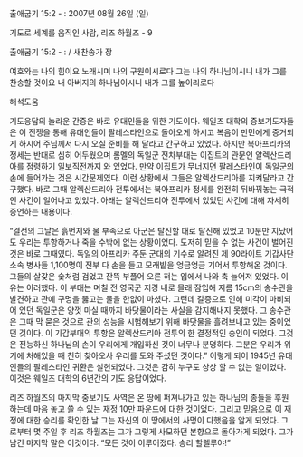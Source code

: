 출애굽기 15:2 - : 
2007년 08월 26일 (일)

기도로 세계를 움직인 사람, 리즈 하월즈 - 9



출애굽기 15:2 - : / 새찬송가  장


여호와는 나의 힘이요 노래시며 나의 구원이시로다 그는 나의 하나님이시니 내가 그를 찬송할 것이요 내 아버지의 하나님이시니 내가 그를 높이리로다

해석도움




기도응답의 놀라운 간증은 바로 유대인들을 위한 기도이다. 웨일즈 대학의 중보기도자들은 이 전쟁을 통해 유대인들이 팔레스타인으로 돌아오게 하시고 복음이 만민에게 증거되게 하시어 주님께서 다시 오실 준비를 해 달라고 간구하고 있었다. 하지만 북아프리카의 정세는 반대로 심히 어두웠으며 롬멜의 독일군 전차부대는 이집트의 관문인 알렉산드리아를 점령하기 일보직전까지 와 있었다. 만약 이집트가 무너지면 팔레스타인이 독일군의 손에 들어가는 것은 시간문제였다. 이런 상황에서 그들은 알렉산드리아를 지켜달라고 간구했다. 바로 그때 알렉산드리아 전투에서는 북아프리카 정세를 완전히 뒤바꿔놓는 극적인 사건이 일어나고 있었다. 아래는 알렉산드리아 전투에서 있었던 사건에 대해 자세히 증언하는 내용이다. 

“결전의 그날은 흙먼지와 물 부족으로 아군은 탈진할 대로 탈진해 있었고 10분만 지났어도 우리는 투항하거나 죽을 수밖에 없는 상황이었다. 도저히 믿을 수 없는 사건이 벌어진 것은 바로 그때였다. 독일의 아프리카 주둔 군대의 기수로 알려진 제 90라이트 기갑사단 소속 병사들 1,100명이 전부 다 손을 들고 모래밭을 엉금엉금 기어서 투항해온 것이다. 그들의 살갗은 숯처럼 검었고 잔뜩 부풀어 오른 혀는 입에서 나와 축 늘어져 있었다. 이유는 이러했다. 이 부대는 며칠 전 영국군 지경 내로 몰래 잠입해 지름 15cm의 송수관을 발견하고 관에 구멍을 뚫고는 물을 한없이 마셨다. 그런데 갈증으로 인해 미각이 마비되어 있던 독일군은 양껏 마실 때까지 바닷물이라는 사실을 감지해내지 못했다. 그 송수관은 그때 막 묻은 것으로 관의 성능을 시험해보기 위해 바닷물을 흘려보내고 있는 중이었던 것이다. 이 기갑부대의 투항은 알렉산드리아 전투의 한 결정적인 승인이 되었다. 그것은 전능하신 하나님의 손이 우리에게 개입하신 것이 너무나 분명하다. 그분은 우리가 위기에 처해있을 때 친히 찾아오사 우리를 도와 주셨던 것이다.” 이렇게 되어 1945년 유대인들의 팔레스타인 귀환은 실현되었다. 그것은 감히 누구도 상상 할 수 없는 일이었다. 이것은 웨일즈 대학의 6년간의 기도 응답이었다.  

리즈 하월즈의 마지막 중보기도 사역은 온 땅에 퍼져나가고 있는 하나님의 종들을 후원하는데 마음 놓고 쓸 수 있는 재정 10만 파운드에 대한 것이었다. 그리고 믿음으로 이 재정에 대한 승리를 확인한 날 그는 자신의 이 땅에서의 사명이 다했음을 알게 되었다. 그로부터 몇 주일 후 리즈 하월즈는 그가 그렇게 사모하던 본향으로 돌아가게 되었다. 그가 남긴 마지막 말은 이것이다. “모든 것이 이루어졌다. 승리 할렐루야!”